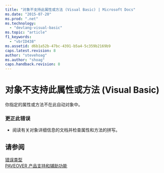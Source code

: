 ```yaml
---
title: "对象不支持此属性或方法 (Visual Basic) | Microsoft Docs"
ms.date: "2015-07-20"
ms.prod: ".net"
ms.technology: 
  - "devlang-visual-basic"
ms.topic: "article"
f1_keywords: 
  - "vbrID438"
ms.assetid: d6b1a52b-47bc-4391-b5a4-5c359b2169b9
caps.latest.revision: 8
author: "stevehoag"
ms.author: "shoag"
caps.handback.revision: 8
---
```

# 对象不支持此属性或方法 (Visual Basic)
你指定的属性或方法不在此自动对象中。  
  
### 更正此错误  
  
-   阅读有关对象详细信息的文档并检查属性和方法的拼写。  
  
## 请参阅  
 [错误类型](../../visual-basic/programming-guide/language-features/error-types.md)   
 [PAVEOVER 产品支持和辅助功能](http://msdn.microsoft.com/zh-cn/14e1d293-7b6d-40a6-bf3e-a92f8ee6c88c)